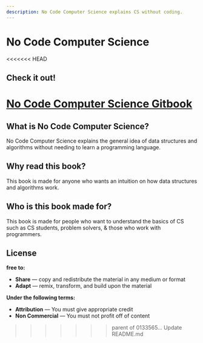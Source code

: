 ```yaml
---
description: No Code Computer Science explains CS without coding.
---
```


# No Code Computer Science

<<<<<<< HEAD
## Check it out!
[No Code Computer Science Gitbook](https://app.gitbook.com/@ksmcclay/s/no-code-computer-science/~/drafts/-MLxRaw6fCffvOmREyGc/)
=======
## What is No Code Computer Science?

No Code Computer Science explains the general idea of data structures and algorithms without needing to learn a programming language.  

## Why read this book?

This book is made for anyone who wants an intuition on how data structures and algorithms work. 

## Who is this book made for?

This book is made for people who want to understand the basics of CS such as CS students, problem solvers, & those who work with programmers.

## License

**free to:**

* **Share** — copy and redistribute the material in any medium or format
* **Adapt** — remix, transform, and build upon the material

**Under the following terms:** 

* **Attribution** — You must give appropriate credit 
* **Non Commercial** — You must not profit off of content



>>>>>>> parent of 0133565... Update README.md
